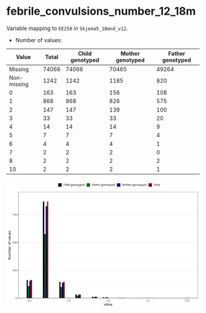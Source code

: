 # febrile_convulsions_number_12_18m
Variable mapping to `EE258` in `Skjema5_18mnd_v12`.
- Number of values:

| Value | Total | Child genotyped | Mother genotyped | Father genotyped |
| ----- | ----- | --------------- | ---------------- | ---------------- |
| Missing | 74066 | 74066 | 70465 | 49264 |
| Non-missing | 1242 | 1242 | 1185 | 820 |
| 0 | 163 | 163 | 156 | 108 |
| 1 | 868 | 868 | 826 | 575 |
| 2 | 147 | 147 | 139 | 100 |
| 3 | 33 | 33 | 33 | 20 |
| 4 | 14 | 14 | 14 | 9 |
| 5 | 7 | 7 | 7 | 4 |
| 6 | 4 | 4 | 4 | 1 |
| 7 | 2 | 2 | 2 | 0 |
| 8 | 2 | 2 | 2 | 2 |
| 10 | 2 | 2 | 2 | 1 |



![](febrile_convulsions_number_12_18m_n.png)



